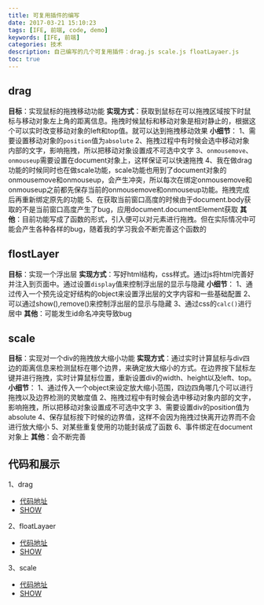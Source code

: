 ```yaml
---
title: 可复用插件的编写
date: 2017-03-21 15:10:23
tags: [IFE, 前端, code, demo]
keywords: [IFE, 前端]
categories: 技术
description: 自己编写的几个可复用插件：drag.js scale.js floatLayaer.js
toc: true
---
```

## drag
**目标**：实现鼠标的拖拽移动功能
**实现方式**：获取到鼠标在可以拖拽区域按下时鼠标与移动对象左上角的距离信息。拖拽时候鼠标和移动对象是相对静止的，根据这个可以实时改变移动对象的left和top值。就可以达到拖拽移动效果
**小细节**：
  1、需要设置移动对象的`position`值为`absolute`
  2、拖拽过程中有时候会选中移动对象内部的文字，影响拖拽，所以把移动对象设置成不可选中文字
  3、`onmousemove`、`onmouseup`需要设置在document对象上，这样保证可以快速拖拽
  4、我在做drag功能的时候同时也在做scale功能，scale功能也用到了document对象的onmousemove和onmouseup，会产生冲突，所以每次在绑定onmousemove和onmouseup之前都先保存当前的onmousemove和onmouseup功能。拖拽完成后再重新绑定原先的功能
  5、在获取当前窗口高度的时候由于document.body获取的不是当前窗口高度产生了bug，应用document.documentElement获取
**其他**：目前功能写成了函数的形式，引入便可以对元素进行拖拽。但在实际情况中可能会产生各种各样的bug，随着我的学习我会不断完善这个函数的

## flostLayer
**目标**：实现一个浮出层
**实现方式**：写好html结构，css样式。通过js将html完善好并注入到页面中。通过设置`display`值来控制浮出层的显示与隐藏
**小细节**：
1、通过传入一个预先设定好结构的object来设置浮出层的文字内容和一些基础配置
2、可以通过show(),remove()来控制浮出层的显示与隐藏
3、通过css的`calc()`进行居中
**其他**：可能发生id命名冲突导致bug

## scale
**目标**：实现对一个div的拖拽放大缩小功能
**实现方式**：通过实时计算鼠标与div四边的距离信息来检测鼠标在哪个边界，来确定放大缩小的方式。在边界按下鼠标左键并进行拖拽，实时计算鼠标位置，重新设置div的width、height以及left、top。
**小细节**：
1、通过传入一个object来设定放大缩小范围，四边四角哪几个可以进行拖拽以及边界检测的灵敏度值
2、拖拽过程中有时候会选中移动对象内部的文字，影响拖拽，所以把移动对象设置成不可选中文字
3、需要设置div的position值为absolute
4、保存鼠标按下时候的边界值，这样不会因为拖拽过快离开边界而不会进行放大缩小
5、对某些重复使用的功能封装成了函数
6、事件绑定在document对象上
**其他**：会不断完善

## 代码和展示
1、drag
  * [代码地址](https://github.com/codeArvin/code/blob/master/plugins/drag/drag.js)
  * [SHOW](https://codearvin.github.io/code/plugins/drag)

2、floatLayaer
  * [代码地址](https://github.com/codeArvin/code/blob/master/plugins/floatLayer/floatLayer.js)
  * [SHOW](https://codearvin.github.io/code/plugins/floatLayer)

3、scale
  * [代码地址](https://github.com/codeArvin/code/blob/master/plugins/scale/scale.js)
  * [SHOW](https://codearvin.github.io/code/plugins/scale)
